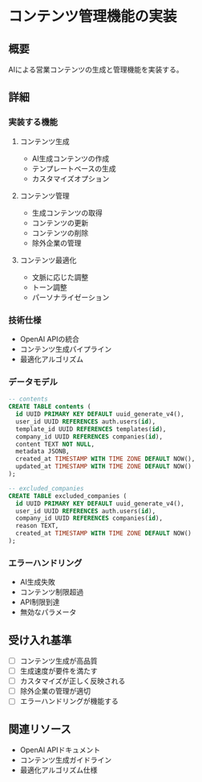 # コンテンツ管理機能の実装

## 概要
AIによる営業コンテンツの生成と管理機能を実装する。

## 詳細
### 実装する機能
1. コンテンツ生成
   - AI生成コンテンツの作成
   - テンプレートベースの生成
   - カスタマイズオプション

2. コンテンツ管理
   - 生成コンテンツの取得
   - コンテンツの更新
   - コンテンツの削除
   - 除外企業の管理

3. コンテンツ最適化
   - 文脈に応じた調整
   - トーン調整
   - パーソナライゼーション

### 技術仕様
- OpenAI APIの統合
- コンテンツ生成パイプライン
- 最適化アルゴリズム

### データモデル
```sql
-- contents
CREATE TABLE contents (
  id UUID PRIMARY KEY DEFAULT uuid_generate_v4(),
  user_id UUID REFERENCES auth.users(id),
  template_id UUID REFERENCES templates(id),
  company_id UUID REFERENCES companies(id),
  content TEXT NOT NULL,
  metadata JSONB,
  created_at TIMESTAMP WITH TIME ZONE DEFAULT NOW(),
  updated_at TIMESTAMP WITH TIME ZONE DEFAULT NOW()
);

-- excluded_companies
CREATE TABLE excluded_companies (
  id UUID PRIMARY KEY DEFAULT uuid_generate_v4(),
  user_id UUID REFERENCES auth.users(id),
  company_id UUID REFERENCES companies(id),
  reason TEXT,
  created_at TIMESTAMP WITH TIME ZONE DEFAULT NOW()
);
```

### エラーハンドリング
- AI生成失敗
- コンテンツ制限超過
- API制限到達
- 無効なパラメータ

## 受け入れ基準
- [ ] コンテンツ生成が高品質
- [ ] 生成速度が要件を満たす
- [ ] カスタマイズが正しく反映される
- [ ] 除外企業の管理が適切
- [ ] エラーハンドリングが機能する

## 関連リソース
- OpenAI APIドキュメント
- コンテンツ生成ガイドライン
- 最適化アルゴリズム仕様 